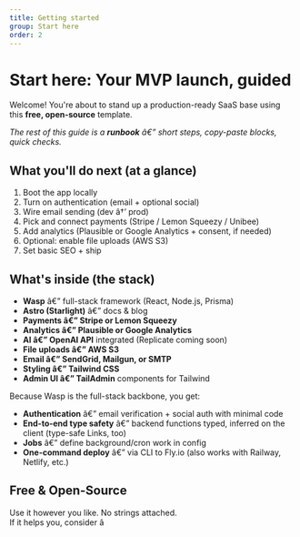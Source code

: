 ```yaml
---
title: Getting started
group: Start here
order: 2
---
```


# Start here: Your MVP launch, guided

Welcome! You're about to stand up a production-ready SaaS base using this **free, open-source** template.

_The rest of this guide is a **runbook** â€” short steps, copy-paste blocks, quick checks._

## What you'll do next (at a glance)

1. Boot the app locally
2. Turn on authentication (email + optional social)
3. Wire email sending (dev â†’ prod)
4. Pick and connect payments (Stripe / Lemon Squeezy / Unibee)
5. Add analytics (Plausible or Google Analytics + consent, if needed)
6. Optional: enable file uploads (AWS S3)
7. Set basic SEO + ship

## What's inside (the stack)

- **Wasp** â€” full-stack framework (React, Node.js, Prisma)
- **Astro (Starlight)** â€” docs & blog
- **Payments â€” Stripe or Lemon Squeezy**
- **Analytics â€” Plausible or Google Analytics**
- **AI â€” OpenAI API** integrated (Replicate coming soon)
- **File uploads â€” AWS S3**
- **Email â€” SendGrid, Mailgun, or SMTP**
- **Styling â€” Tailwind CSS**
- **Admin UI â€” TailAdmin** components for Tailwind

Because Wasp is the full-stack backbone, you get:

- **Authentication** â€” email verification + social auth with minimal code  
- **End-to-end type safety** â€” backend functions typed, inferred on the client (type-safe Links, too)  
- **Jobs** â€” define background/cron work in config  
- **One-command deploy** â€” via CLI to Fly.io (also works with Railway, Netlify, etc.)

## Free & Open-Source

Use it however you like. No strings attached.  
If it helps you, consider â­